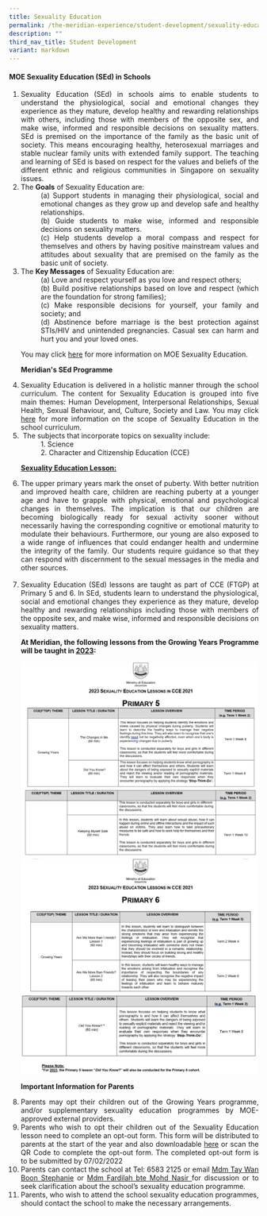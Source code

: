 ```yaml
---
title: Sexuality Education
permalink: /the-meridian-experience/student-development/sexuality-education/
description: ""
third_nav_title: Student Development
variant: markdown
---
```

#### MOE Sexuality Education (SEd) in Schools

<ol align="justify">
  <li>Sexuality Education (SEd) in schools aims to enable students to understand the physiological, social and emotional changes they experience as they mature, develop healthy and rewarding relationships with others, including those with members of the opposite sex, and make wise, informed and responsible decisions on sexuality matters. SEd is premised on the importance of the family as the basic unit of society. This means encouraging healthy, heterosexual marriages and stable nuclear family units with extended family support. The teaching and learning of SEd is based on respect for the values and beliefs of the different ethnic and religious communities in Singapore on sexuality issues.</li>
	
  <li>The <b>Goals</b> of Sexuality Education are: 
		<dd>(a) Support students in managing their physiological, social and emotional changes as they grow up and develop safe and healthy relationships.</dd>
		<dd> (b) Guide students to make wise, informed and responsible decisions on sexuality matters.</dd>
		<dd>(c) Help students develop a moral compass and respect for themselves and others by having positive mainstream values and attitudes about sexuality that are premised on the family as the basic unit of society.</dd>
	</li>
	
  <li>The <b>Key Messages</b> of Sexuality Education are:</li>
	<dd>(a) Love and respect yourself as you love and respect others;</dd>
		<dd>(b) Build positive relationships based on love and respect (which are the foundation for strong families);</dd>
		<dd>(c) Make responsible decisions for yourself, your family and society; and</dd>
		<dd>(d) Abstinence before marriage is the best protection against STIs/HIV and unintended pregnancies. Casual sex can harm and hurt you and your loved ones.</dd>


<p>You may click <a href="https://go.gov.sg/moe-sexuality-education](https://go.gov.sg/moe-sexuality-education)">here</a> for more information on MOE Sexuality Education.</p>

<b>Meridian's SEd Programme</b>
	
<li>Sexuality Education is delivered in a holistic manner through the school curriculum. The content for Sexuality Education is grouped into five main themes: Human Development, Interpersonal Relationships, Sexual Health, Sexual Behaviour, and, Culture, Society and Law. You may click <a href="https://go.gov.sg/moe-sexuality-education-scope">here</a> for more information on the scope of Sexuality Education in the school curriculum.</li>

<li>&nbsp;The subjects that incorporate topics on sexuality include:</li>
	<dd>1.  Science</dd>
	<dd>2. Character and Citizenship Education (CCE)</dd>
	
<p><u><b>Sexuality Education Lesson:</b></u>&nbsp;</p>
	
<li>The upper primary years mark the onset of puberty. With better nutrition and improved health care, children are reaching puberty at a younger age and have to grapple with physical, emotional and psychological changes in themselves. The implication is that our children are becoming biologically ready for sexual activity sooner without necessarily having the corresponding cognitive or emotional maturity to modulate their behaviours. Furthermore, our young are also exposed to a wide range of influences that could endanger health and undermine the integrity of the family. Our students require guidance so that they can respond with discernment to the sexual messages in the media and other sources.</li>
<br>
<li>Sexuality Education (SEd) lessons are taught as part of CCE (FTGP) at Primary 5 and 6. In SEd, students learn to understand the physiological, social and emotional changes they experience as they mature, develop healthy and rewarding relationships including those with members of the opposite sex, and make wise, informed and responsible decisions on sexuality matters.</li>

**At Meridian, the following lessons from the Growing Years Programme will be taught in&nbsp;<u>2023</u>:**
	
<img src="/images/The%20Meridian%20Experience/Sexuality%20Education/2023/Sexuality%20Education%201.png">
	<br>
<img src="/images/The%20Meridian%20Experience/Sexuality%20Education/2023/Sexuality%20Education%202.png">
	<br>
<img src="/images/The%20Meridian%20Experience/Sexuality%20Education/2023/Sexuality%20Education%203.png">
	<br>
<img src="/images/The%20Meridian%20Experience/Sexuality%20Education/2023/Sexuality%20Education%204.png">
	
<b>Important Information for Parents</b>
	
<li>Parents may opt their children out of the Growing Years programme, and/or supplementary sexuality&nbsp;education programmes by MOE-approved external providers.</li>
	
<li>Parents who wish to opt their children out of the Sexuality Education lesson&nbsp;need to complete an&nbsp;opt-out form. This form will be distributed to parents at the start of the year and also downloadable <a href="https://form.gov.sg/61e91d296c89fd0012e045f0">here</a> or scan the QR Code to complete the opt-out form. The completed opt-out form is to be submitted by 07/02/2022</li>
	
<li>Parents can contact the school at Tel: 6583 2125 or email&nbsp;<a href="mailto: tay_wan_boon@moe.edu.sg">Mdm Tay Wan Boon Stephanie</a> or&nbsp;<a href="mailto: nor_fardilah_md_nasir@moe.edu.sg">Mdm Fardilah bte Mohd Nasir </a>for discussion or to seek clarification about the school’s sexuality&nbsp;education programme.</li>

<li>Parents, who wish to attend the school sexuality education programmes, should contact the school to make the necessary arrangements.</li>

</ol>